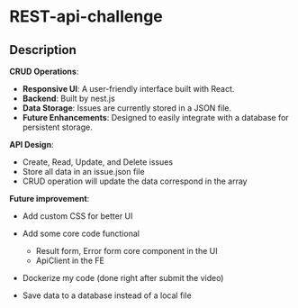 # REST-api-challenge

## Description

**CRUD Operations**: 

- **Responsive UI**: A user-friendly interface built with React.
- **Backend**: Built by nest.js
- **Data Storage**: Issues are currently stored in a JSON file.
- **Future Enhancements**: Designed to easily integrate with a database for persistent storage.

**API Design**: 

* Create, Read, Update, and Delete issues
* Store all data in an issue.json file
* CRUD operation will update the data correspond in the array

**Future improvement**:

* Add custom CSS for better UI
* Add some core code functional
    * Result form, Error form core component in the UI
    * ApiClient in the FE
    
* Dockerize my code (done right after submit the video)
* Save data to a database instead of a local file



